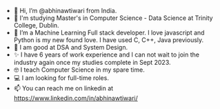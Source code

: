 - 👋 Hi, I’m @abhinawtiwari from India.
- 👀 I'm studying Master's in Computer Science - Data Science at Trinity College, Dublin.
- 🌱 I’m a Machine Learning Full stack developer. I love javascript and Python is my new found love. I have used C, C++, Java previously.
- 💞️ I am good at DSA and System Design. 
- ✨ I have 6 years of work experience and I can not wait to join the industry again once my studies complete in Sept 2023.
- 🤓 I teach Computer Science in my spare time.
- 💻 I am looking for full-time roles.
- 📫 You can reach me on linkedin at https://www.linkedin.com/in/abhinawtiwari/

<!---
abhinawtiwari/abhinawtiwari is a ✨ special ✨ repository because its `README.md` (this file) appears on your GitHub profile.
You can click the Preview link to take a look at your changes.
--->

